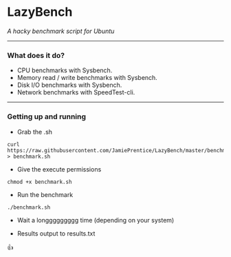 # LazyBench
*A hacky benchmark script for Ubuntu*

---

### What does it do?

- CPU benchmarks with Sysbench.
- Memory read / write benchmarks with Sysbench.
- Disk I/O benchmarks with Sysbench.
- Network benchmarks with SpeedTest-cli.

---

### Getting up and running

- Grab the .sh
```
curl https://raw.githubusercontent.com/JamiePrentice/LazyBench/master/benchmark.sh > benchmark.sh
```

- Give the execute permissions
```
chmod +x benchmark.sh
```

- Run the benchmark
```
./benchmark.sh
```

- Wait a longgggggggg time (depending on your system)

- Results output to results.txt

:thumbsup:
